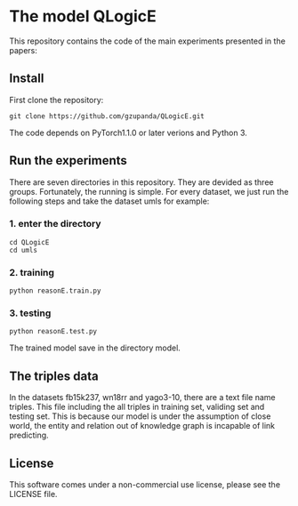 # The model QLogicE
This repository contains the code of the main experiments presented in the papers:

## Install 

First clone the repository:
```
git clone https://github.com/gzupanda/QLogicE.git
```

The code depends on PyTorch1.1.0 or later verions and Python 3.

## Run the experiments
There are seven directories in this repository. They are devided as three groups. Fortunately, the running is simple. For every dataset, we just run the following steps and take the dataset umls for example:
### 1. enter the directory
```
cd QLogicE
cd umls
```
### 2. training
```
python reasonE.train.py
```
### 3. testing
```
python reasonE.test.py
```
The trained model save in the directory model.

## The triples data
In the datasets fb15k237, wn18rr and yago3-10, there are a text file name triples. This file including the all triples in training set, validing set and testing set. This is because our model is under the assumption of close world, the entity and relation out of knowledge graph is incapable of link predicting.

## License

This software comes under a non-commercial use license, please see the LICENSE file.

